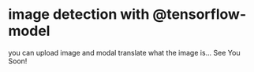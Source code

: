 # image detection with @tensorflow-model
you can upload image and modal translate what the image is...
See You Soon!
